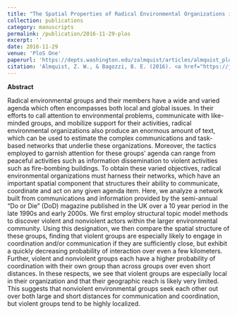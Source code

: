```yaml
---
title: "The Spatial Properties of Radical Environmental Organizations in the UK: Do or Die!"
collection: publications
category: manuscripts
permalink: /publication/2016-11-29-plos
excerpt: ''
date: 2016-11-29
venue: 'PloS One'
paperurl: 'https://depts.washington.edu/zalmquist/articles/almquist_plos.pdf'
citation: 'Almquist, Z. W., & Bagozzi, B. E. (2016). <a href="https://journals.plos.org/plosone/article?id=10.1371/journal.pone.0166609">The spatial properties of radical environmental organizations in the UK: Do or Die!</a>. <i>PLoS one</i>, 11(11).'
---
```





**Abstract**

Radical environmental groups and their members have a wide and varied agenda which often encompasses both local and global issues. In their efforts to call attention to environmental problems, communicate with like-minded groups, and mobilize support for their activities, radical environmental organizations also produce an enormous amount of text, which can be used to estimate the complex communications and task-based networks that underlie these organizations. Moreover, the tactics employed to garnish attention for these groups’ agenda can range from peaceful activities such as information dissemination to violent activities such as fire-bombing buildings. To obtain these varied objectives, radical environmental organizations must harness their networks, which have an important spatial component that structures their ability to communicate, coordinate and act on any given agenda item. Here, we analyze a network built from communications and information provided by the semi-annual “Do or Die” (DoD) magazine published in the UK over a 10 year period in the late 1990s and early 2000s. We first employ structural topic model methods to discover violent and nonviolent actors within the larger environmental community. Using this designation, we then compare the spatial structure of these groups, finding that violent groups are especially likely to engage in coordination and/or communication if they are sufficiently close, but exhibit a quickly decreasing probability of interaction over even a few kilometers. Further, violent and nonviolent groups each have a higher probability of coordination with their own group than across groups over even short distances. In these respects, we see that violent groups are especially local in their organization and that their geographic reach is likely very limited. This suggests that nonviolent environmental groups seek each other out over both large and short distances for communication and coordination, but violent groups tend to be highly localized.
